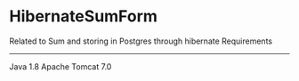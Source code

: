# HibernateSumForm
Related to Sum and storing in Postgres through hibernate
Requirements
************
Java 1.8
Apache Tomcat 7.0

